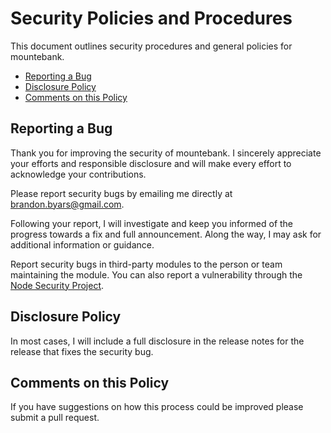 # Security Policies and Procedures

This document outlines security procedures and general policies for mountebank.

  * [Reporting a Bug](#reporting-a-bug)
  * [Disclosure Policy](#disclosure-policy)
  * [Comments on this Policy](#comments-on-this-policy)

## Reporting a Bug

Thank you for improving the security of mountebank. I sincerely appreciate your efforts
and responsible disclosure and will make every effort to acknowledge your
contributions.

Please report security bugs by emailing me directly at brandon.byars@gmail.com.

Following your report, I will investigate and keep you informed of the progress towards
a fix and full announcement. Along the way, I may ask for additional information or
guidance.

Report security bugs in third-party modules to the person or team maintaining
the module. You can also report a vulnerability through the
[Node Security Project](https://nodesecurity.io/report).

## Disclosure Policy

In most cases, I will include a full disclosure in the release notes for the release
that fixes the security bug.

## Comments on this Policy

If you have suggestions on how this process could be improved please submit a
pull request.
